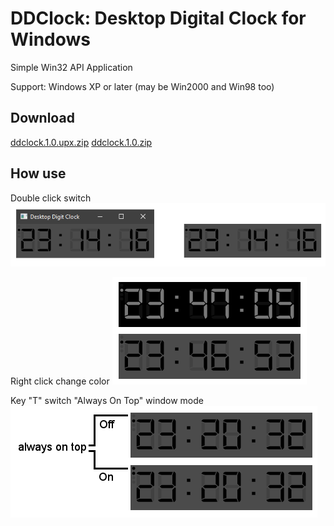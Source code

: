 # DDClock: Desktop Digital Clock for Windows
Simple Win32 API Application

Support: Windows XP or later (may be Win2000 and Win98 too)

## Download
[ddclock.1.0.upx.zip](https://github.com/rty65tt/ddclock/raw/master/release/ddclock.1.0.upx.zip)
[ddclock.1.0.zip](https://github.com/rty65tt/ddclock/raw/master/release/ddclock.1.0.zip)

## How use
Double click switch
![screensot1](https://raw.githubusercontent.com/rty65tt/ddclock/master/dblclick.png  "Screenshot1")

Right click change color
![screensot2](https://raw.githubusercontent.com/rty65tt/ddclock/master/switchtcolor.png  "Screenshot2")

Key "T" switch "Always On Top" window mode
![screensot3](https://raw.githubusercontent.com/rty65tt/ddclock/master/alwaysontop.png  "Screenshot3")
